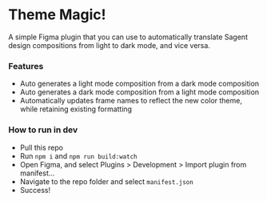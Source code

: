 # Theme Magic!
A simple Figma plugin that you can use to automatically translate Sagent design compositions from light to dark mode, and vice versa.

### Features
* Auto generates a light mode composition from a dark mode composition
* Auto generates a dark mode composition from a light mode composition
* Automatically updates frame names to reflect the new color theme, while retaining existing formatting

### How to run in dev
* Pull this repo
* Run `npm i` and `npm run build:watch`
* Open Figma, and select Plugins > Development > Import plugin from manifest...
* Navigate to the repo folder and select `manifest.json`
* Success!
